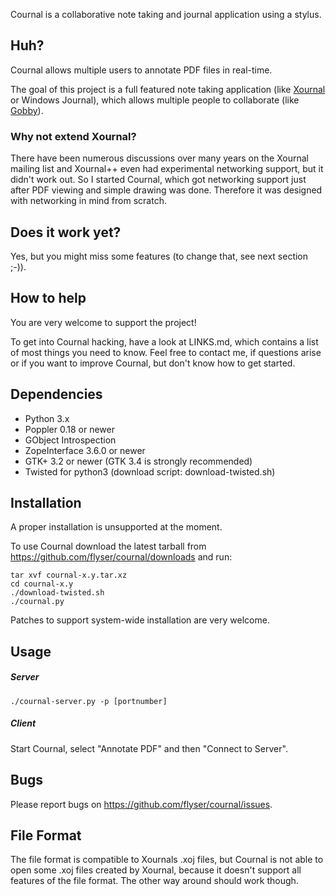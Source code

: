 Cournal is a collaborative note taking and journal application using a stylus.

## Huh? ##

Cournal allows multiple users to annotate PDF files in real-time.

The goal of this project is a full featured note taking application (like
[Xournal](http://xournal.sf.net/) or Windows Journal), which allows multiple
people to collaborate (like [Gobby](http://gobby.0x539.de/)).

### Why not extend Xournal? ###

There have been numerous discussions over many years on the Xournal mailing list
and Xournal++ even had experimental networking support, but it didn't work out.
So I started Cournal, which got networking support just after PDF viewing and
simple drawing was done. Therefore it was designed with networking in mind from 
scratch.

## Does it work yet? ##

Yes, but you might miss some features (to change that, see next section ;-)).

## How to help ##

You are very welcome to support the project!

To get into Cournal hacking, have a look at LINKS.md, which contains a list of
most things you need to know.
Feel free to contact me, if questions arise or if you want to improve Cournal,
but don't know how to get started.

## Dependencies ##

 * Python 3.x
 * Poppler 0.18 or newer
 * GObject Introspection
 * ZopeInterface 3.6.0 or newer
 * GTK+ 3.2 or newer (GTK 3.4 is strongly recommended)
 * Twisted for python3 (download script: download-twisted.sh)

## Installation ##

A proper installation is unsupported at the moment.

To use Cournal download the latest tarball from
<https://github.com/flyser/cournal/downloads> and run:

    tar xvf cournal-x.y.tar.xz
    cd cournal-x.y
    ./download-twisted.sh
    ./cournal.py

Patches to support system-wide installation are very welcome.

## Usage ##

##### Server ######

    ./cournal-server.py -p [portnumber]

##### Client ######
    
Start Cournal, select "Annotate PDF" and then "Connect to Server".

## Bugs ##

Please report bugs on <https://github.com/flyser/cournal/issues>.

## File Format ##

The file format is compatible to Xournals .xoj files, but Cournal is not
able to open some .xoj files created by Xournal, because it doesn't support
all features of the file format. The other way around should work though.
